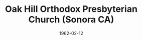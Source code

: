 ---
date: &id001 1962-02-12
end_date: null
location:
  address: 14892 Peaceful Valley Road
  city: Sonora
  state: CA
minister:
- end: 1973-01-01
  name: Robert Churchill
  start: 1963-01-01
  type: Pastor
- end: 1983-01-01
  name: Roger Wagner
  start: 1973-01-01
  type: Pastor
- end: 1987-01-01
  name: David Cole
  start: 1984-01-01
  type: Pastor
- end: 1990-01-01
  name: Gerald Neumair
  start: 1988-01-01
  type: Pastor
- end: 1999-01-01
  name: John Vroegindewey
  start: 1992-01-01
  type: Pastor
- end: null
  name: David Bush
  start: 2002-01-01
  type: Pastor
ministers:
- Robert Churchill
- Roger Wagner
- David Cole
- Gerald Neumair
- John Vroegindewey
- David Bush
name: Oak Hill Orthodox Presbyterian Church
names:
- end: null
  name: Oak Hill Orthodox Presbyterian Church
  start: 1962-02-12
origination_date: *id001
raw_data: "AR Sonora\n\nOak Hill Orthodox Presbyterian Church  (February 12, 1962\u2013\
  \ )\n14892 Peaceful Valley Road\nPastors: Robert Churchill, 1963\u201373\nRoger\
  \ Wagner, 1973\u201383\nDavid Cole, 1984\u201387\nGerald Neumair, 1988\u201390\n\
  John Vroegindewey, 1992\u20131999\nDavid Bush, 2002\u2013"
received_from: null
states:
- CA
status:
  active: true
  end_date: null
  reason: null
  received_from: null
  withdrawal_to: null
title: Oak Hill Orthodox Presbyterian Church (Sonora CA)
year_established:
- 1962

---